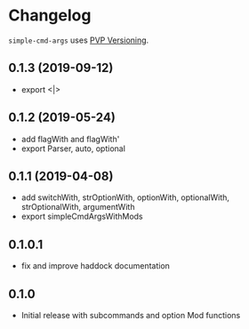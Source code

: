 # Changelog

`simple-cmd-args` uses [PVP Versioning](https://pvp.haskell.org).

## 0.1.3 (2019-09-12)
- export <|>

## 0.1.2 (2019-05-24)
- add flagWith and flagWith'
- export Parser, auto, optional

## 0.1.1 (2019-04-08)
- add switchWith, strOptionWith, optionWith, optionalWith,
  strOptionalWith, argumentWith
- export simpleCmdArgsWithMods

## 0.1.0.1
- fix and improve haddock documentation

## 0.1.0
- Initial release with subcommands and option Mod functions
